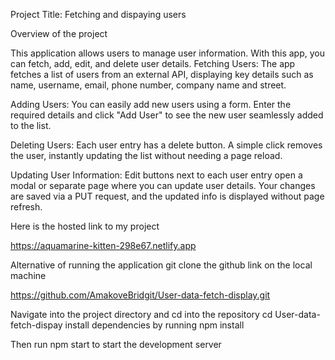 
Project Title: Fetching and dispaying users


 Overview of the project
 
 This application allows users to  manage user information. With this app, you can fetch, add, edit, and delete user details.
Fetching Users: The app fetches a list of users from an external API, displaying key details such as name, username, email, phone number, company name and street.

Adding Users: You can easily add new users using a form. Enter the required details and click "Add User" to see the new user seamlessly added to the list.

Deleting Users: Each user entry has a delete button. A simple click removes the user, instantly updating the list without needing a page reload.

Updating User Information: Edit buttons next to each user entry open a modal or separate page where you can update user details. Your changes are saved via a PUT request, and the updated info is displayed without page refresh.



Here is the hosted link to my project

https://aquamarine-kitten-298e67.netlify.app

Alternative of running the application
git clone the github link on the local machine

https://github.com/AmakoveBridgit/User-data-fetch-display.git

 Navigate into the project directory and cd into the repository
 cd User-data-fetch-dispay
install dependencies by running npm install  

Then run npm  start to start the development server



